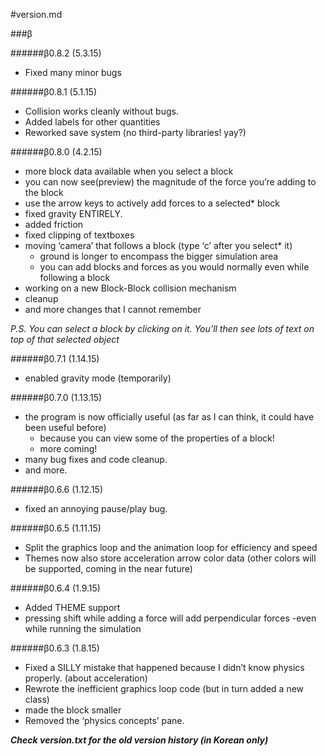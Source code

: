 #version.md


###β

######β0.8.2 (5.3.15)
* Fixed many minor bugs

######β0.8.1 (5.1.15)
* Collision works cleanly without bugs.
* Added labels for other quantities
* Reworked save system (no third-party libraries! yay?)

######β0.8.0 (4.2.15)
* more block data available when you select a block
* you can now see(preview) the magnitude of the force you’re adding to the block
* use the arrow keys to actively add forces to a selected* block
* fixed gravity ENTIRELY.
* added friction
* fixed clipping of textboxes
* moving ‘camera’ that follows a block (type ‘c’ after you select* it)
	* ground is longer to encompass the bigger simulation area
	* you can add blocks and forces as you would normally even while following a block
* working on a new Block-Block collision mechanism
* cleanup
* and more changes that I cannot remember

*P.S. You can select a block by clicking on it. You’ll then see lots of text on top of that selected object*

######β0.7.1 (1.14.15)
* enabled gravity mode (temporarily)

######β0.7.0 (1.13.15)
* the program is now officially useful (as far as I can think, it could have been useful before)
	* because you can view some of the properties of a block!
	* more coming!
* many bug fixes and code cleanup.
* and more.

######β0.6.6 (1.12.15)
* fixed an annoying pause/play bug.

######β0.6.5 (1.11.15)
* Split the graphics loop and the animation loop for efficiency and speed
* Themes now also store acceleration arrow color data (other colors will be supported, coming in the near future)

######β0.6.4 (1.9.15)
* Added THEME support
* pressing shift while adding a force will add perpendicular forces -even while running the simulation
	
######β0.6.3 (1.8.15)
* Fixed a SILLY mistake that happened because I didn’t know physics properly. (about acceleration)
* Rewrote the inefficient graphics loop code (but in turn added a new class)
* made the block smaller
* Removed the ‘physics concepts’ pane.

***Check version.txt for the old version history (in Korean only)***